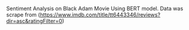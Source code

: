 Sentiment Analysis on Black Adam Movie Using BERT model.
Data was scrape from (https://www.imdb.com/title/tt6443346/reviews?dir=asc&ratingFilter=0)
